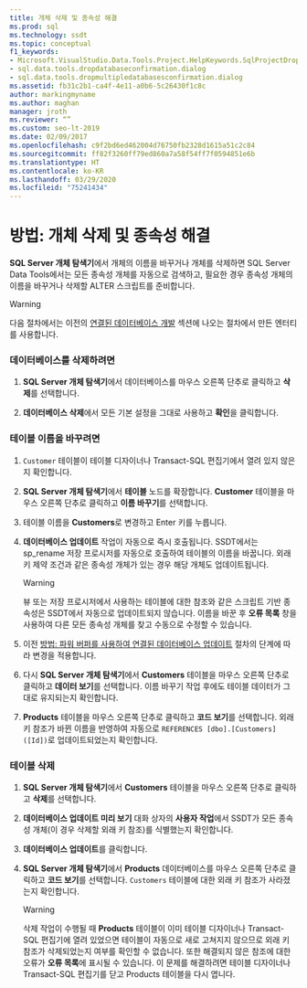 ```yaml
---
title: 개체 삭제 및 종속성 해결
ms.prod: sql
ms.technology: ssdt
ms.topic: conceptual
f1_keywords:
- Microsoft.VisualStudio.Data.Tools.Project.HelpKeywords.SqlProjectDropDatabaseConfirmationDialog
- sql.data.tools.dropdatabaseconfirmation.dialog
- sql.data.tools.dropmultipledatabasesconfirmation.dialog
ms.assetid: fb31c2b1-ca4f-4e11-a0b6-5c26430f1c8c
author: markingmyname
ms.author: maghan
manager: jroth
ms.reviewer: “”
ms.custom: seo-lt-2019
ms.date: 02/09/2017
ms.openlocfilehash: c9f2bd6ed462004d76750fb2328d1615a51c2c84
ms.sourcegitcommit: ff82f3260ff79ed860a7a58f54ff7f0594851e6b
ms.translationtype: HT
ms.contentlocale: ko-KR
ms.lasthandoff: 03/29/2020
ms.locfileid: "75241434"
---
```

# <a name="how-to-delete-objects-and-resolve-dependencies"></a>방법: 개체 삭제 및 종속성 해결

**SQL Server 개체 탐색기**에서 개체의 이름을 바꾸거나 개체를 삭제하면 SQL Server Data Tools에서는 모든 종속성 개체를 자동으로 검색하고, 필요한 경우 종속성 개체의 이름을 바꾸거나 삭제할 ALTER 스크립트를 준비합니다.  
  
> [!WARNING]  
> 다음 절차에서는 이전의 [연결된 데이터베이스 개발](../ssdt/connected-database-development.md) 섹션에 나오는 절차에서 만든 엔터티를 사용합니다.  
  
### <a name="to-delete-a-database"></a>데이터베이스를 삭제하려면  
  
1.  **SQL Server 개체 탐색기**에서 데이터베이스를 마우스 오른쪽 단추로 클릭하고 **삭제**를 선택합니다.  
  
2.  **데이터베이스 삭제**에서 모든 기본 설정을 그대로 사용하고 **확인**을 클릭합니다.  
  
### <a name="to-rename-a-table"></a>테이블 이름을 바꾸려면  
  
1.  `Customer` 테이블이 테이블 디자이너나 Transact\-SQL 편집기에서 열려 있지 않은지 확인합니다.  
  
2.  **SQL Server 개체 탐색기**에서 **테이블** 노드를 확장합니다. **Customer** 테이블을 마우스 오른쪽 단추로 클릭하고 **이름 바꾸기**를 선택합니다.  
  
3.  테이블 이름을 **Customers**로 변경하고 Enter 키를 누릅니다.  
  
4.  **데이터베이스 업데이트** 작업이 자동으로 즉시 호출됩니다. SSDT에서는 sp_rename 저장 프로시저를 자동으로 호출하여 테이블의 이름을 바꿉니다. 외래 키 제약 조건과 같은 종속성 개체가 있는 경우 해당 개체도 업데이트됩니다.  
  
    > [!WARNING]  
    > 뷰 또는 저장 프로시저에서 사용하는 테이블에 대한 참조와 같은 스크립트 기반 종속성은 SSDT에서 자동으로 업데이트되지 않습니다. 이름을 바꾼 후 **오류 목록** 창을 사용하여 다른 모든 종속성 개체를 찾고 수동으로 수정할 수 있습니다.  
  
5.  이전 [방법: 파워 버퍼를 사용하여 연결된 데이터베이스 업데이트](../ssdt/how-to-update-a-connected-database-with-power-buffer.md) 절차의 단계에 따라 변경을 적용합니다.  
  
6.  다시 **SQL Server 개체 탐색기**에서 **Customers** 테이블을 마우스 오른쪽 단추로 클릭하고 **데이터 보기**를 선택합니다. 이름 바꾸기 작업 후에도 테이블 데이터가 그대로 유지되는지 확인합니다.  
  
7.  **Products** 테이블을 마우스 오른쪽 단추로 클릭하고 **코드 보기**를 선택합니다. 외래 키 참조가 바뀐 이름을 반영하여 자동으로 `REFERENCES [dbo].[Customers] ([Id])`로 업데이트되었는지 확인합니다.  
  
### <a name="to-delete-a-table"></a>테이블 삭제  
  
1.  **SQL Server 개체 탐색기**에서 **Customers** 테이블을 마우스 오른쪽 단추로 클릭하고 **삭제**를 선택합니다.  
  
2.  **데이터베이스 업데이트 미리 보기** 대화 상자의 **사용자 작업**에서 SSDT가 모든 종속성 개체(이 경우 삭제할 외래 키 참조)를 식별했는지 확인합니다.  
  
3.  **데이터베이스 업데이트**를 클릭합니다.  
  
4.  **SQL Server 개체 탐색기**에서 **Products** 데이터베이스를 마우스 오른쪽 단추로 클릭하고 **코드 보기**를 선택합니다. `Customers` 테이블에 대한 외래 키 참조가 사라졌는지 확인합니다.  
  
    > [!WARNING]  
    > 삭제 작업이 수행될 때 **Products** 테이블이 이미 테이블 디자이너나 Transact\-SQL 편집기에 열려 있었으면 테이블이 자동으로 새로 고쳐지지 않으므로 외래 키 참조가 삭제되었는지 여부를 확인할 수 없습니다. 또한 해결되지 않은 참조에 대한 오류가 **오류 목록**에 표시될 수 있습니다. 이 문제를 해결하려면 테이블 디자이너나 Transact\-SQL 편집기를 닫고 Products 테이블을 다시 엽니다.  
  
